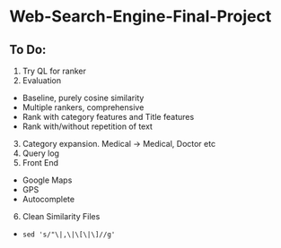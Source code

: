Web-Search-Engine-Final-Project
===============================

To Do:
-----
1. Try QL for ranker
2. Evaluation
  * Baseline, purely cosine similarity
  * Multiple rankers, comprehensive
  * Rank with category features and Title features
  * Rank with/without repetition of text 
3. Category expansion. Medical -> Medical, Doctor etc
4. Query log
5. Front End
  * Google Maps
  * GPS
  * Autocomplete
6. Clean Similarity Files
  * ``` sed 's/"\|,\|\[\|\]//g' ```
